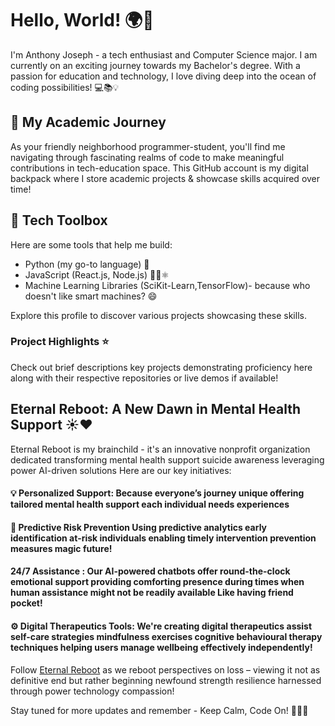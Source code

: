 # Hello, World! 🌍👋

I'm Anthony Joseph - a tech enthusiast and Computer Science major. I am currently on an exciting journey towards my Bachelor's degree. With a passion for education and technology, I love diving deep into the ocean of coding possibilities! 💻📚💡

## 🎒 My Academic Journey
As your friendly neighborhood programmer-student, you'll find me navigating through fascinating realms of code to make meaningful contributions in tech-education space. This GitHub account is my digital backpack where I store academic projects & showcase skills acquired over time!

## 🔧 Tech Toolbox 
Here are some tools that help me build:
- Python (my go-to language) 🐍
- JavaScript (React.js, Node.js) 👨‍💻⚛️
- Machine Learning Libraries (SciKit-Learn,TensorFlow)- because who doesn't like smart machines? 😄 

Explore this profile to discover various projects showcasing these skills.

### Project Highlights  ⭐  
Check out brief descriptions key projects demonstrating proficiency here along with their respective repositories or live demos if available!

## Eternal Reboot: A New Dawn in Mental Health Support ☀️❤️ 

Eternal Reboot is my brainchild - it's an innovative nonprofit organization dedicated transforming mental health support suicide awareness leveraging power AI-driven solutions Here are our key initiatives:

#### 💡 Personalized Support: Because everyone’s journey unique offering tailored mental health support each individual needs experiences 
#### 🔮 Predictive Risk Prevention Using predictive analytics early identification at-risk individuals enabling timely intervention prevention measures magic future!
#### 24/7 Assistance : Our AI-powered chatbots offer round-the-clock emotional support providing comforting presence during times when human assistance might not be readily available Like having friend pocket!
   
#### ⚙️ Digital Therapeutics Tools: We're creating digital therapeutics assist self-care strategies mindfulness exercises cognitive behavioural therapy techniques helping users manage wellbeing effectively independently!

Follow [Eternal Reboot](https://www.facebook.com/eternalreboot) as we reboot perspectives on loss – viewing it not as definitive end but rather beginning newfound strength resilience harnessed through power technology compassion! 

Stay tuned for more updates and remember - Keep Calm, Code On! 🎉👨‍💻
